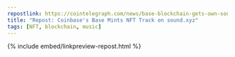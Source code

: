 ```yaml
---
repostlink: https://cointelegraph.com/news/base-blockchain-gets-own-song-mints-first-single-nft
title: "Repost: Coinbase's Base Mints NFT Track on sound.xyz"
tags: [NFT, blockchain, music]
---
```


{% include embed/linkpreview-repost.html %}
